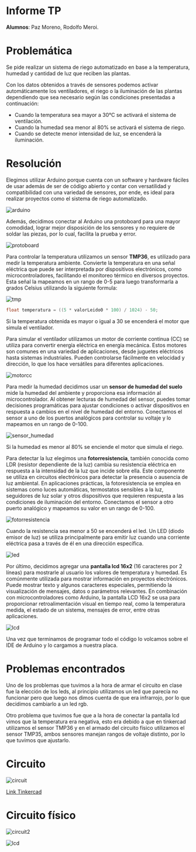 # Informe TP

**Alumnos**: Paz Moreno, Rodolfo Meroi.

# Problemática

Se pide realizar un sistema de riego automatizado en base a la temperatura, humedad y cantidad de luz que reciben las plantas.

Con los datos obtenidos a través de sensores podemos activar automáticamente los ventiladores, el riego o la iluminación de las plantas dependiendo que sea necesario según las condiciones presentadas a continuación:

- Cuando la temperatura sea mayor a 30°C se activará el sistema de ventilación.
- Cuando la humedad sea menor al 80% se activará el sistema de riego.
- Cuando se detecte menor intensidad de luz, se encenderá la iluminación.

# Resolución

Elegimos utilizar Arduino porque cuenta con un software y hardware fáciles de usar además de ser de código abierto y contar con versatilidad y compatibilidad con una variedad de sensores, por ende, es ideal para realizar proyectos como el sistema de riego automatizado.

![arduino](images/arduino.jpeg)

Además, decidimos conectar al Arduino una protoboard para una mayor comodidad, lograr mejor disposición de los sensores y no requiere de soldar las piezas, por lo cual, facilita la prueba y error.

![protoboard](images/protoboard.jpeg)

Para controlar la temperatura utilizamos un sensor **TMP36**, es utilizado para medir la temperatura ambiente. Convierte la temperatura en una señal eléctrica que puede ser interpretada por dispositivos electrónicos, como microcontroladores, facilitando el monitoreo térmico en diversos proyectos. Esta señal la mapeamos en un rango de 0-5 para luego transformarla a grados Celsius utilizando la siguiente formula:

![tmp](images/tmp_sensor.jpeg)

```cpp
float temperatura = ((5 * valorLeido0 * 100) / 1024) - 50;
```

Si la temperatura obtenida es mayor o igual a 30 se encenderá el motor que simula el ventilador.

Para simular el ventilador utilizamos un motor de corriente continua (CC) se utiliza para convertir energía eléctrica en energía mecánica. Estos motores son comunes en una variedad de aplicaciones, desde juguetes eléctricos hasta sistemas industriales. Pueden controlarse fácilmente en velocidad y dirección, lo que los hace versátiles para diferentes aplicaciones.

![motorcc](images/motor_cc.jpeg)

Para medir la humedad decidimos usar un **sensor de humedad del suelo** mide la humedad del ambiente y proporciona esa información al microcontrolador. Al obtener lecturas de humedad del sensor, puedes tomar decisiones programáticas para ajustar condiciones o activar dispositivos en respuesta a cambios en el nivel de humedad del entorno. Conectamos el sensor a uno de los puertos analógicos para controlar su voltaje y lo mapeamos en un rango de 0-100.

![sensor_humedad](images/sensor_humedad.jpeg)

Si la humedad es menor al 80% se enciende el motor que simula el riego.

Para detectar la luz elegimos una **fotorresistencia**, también conocida como LDR (resistor dependiente de la luz) cambia su resistencia eléctrica en respuesta a la intensidad de la luz que incide sobre ella. Este componente se utiliza en circuitos electrónicos para detectar la presencia o ausencia de luz ambiental. En aplicaciones prácticas, la fotoresistencia se emplea en sistemas como luces automáticas, termostatos sensibles a la luz, seguidores de luz solar y otros dispositivos que requieren respuesta a las condiciones de iluminación del entorno. Conectamos el sensor a otro puerto analógico y mapeamos su valor en un rango de 0-100.

![fotorresistencia](images/fotorresistencia.jpeg)

Cuando la resistencia sea menor a 50 se encenderá el led. Un LED (diodo emisor de luz) se utiliza principalmente para emitir luz cuando una corriente eléctrica pasa a través de él en una dirección específica.

![led](images/led.jpeg)

Por último, decidimos agregar una **pantalla lcd 16x2** (16 caracteres por 2 líneas) para mostrarle al usuario los valores de temperatura y humedad. Es comúnmente utilizada para mostrar información en proyectos electrónicos. Puede mostrar texto y algunos caracteres especiales, permitiendo la visualización de mensajes, datos o parámetros relevantes. En combinación con microcontroladores como Arduino, la pantalla LCD 16x2 se usa para proporcionar retroalimentación visual en tiempo real, como la temperatura medida, el estado de un sistema, mensajes de error, entre otras aplicaciones.

![lcd](images/display_lcd.jpeg)

Una vez que terminamos de programar todo el código lo volcamos sobre el IDE de Arduino y lo cargamos a nuestra placa.
# Problemas encontrados

Uno de los problemas que tuvimos a la hora de armar el circuito en clase fue la elección de los leds, al principio utilizamos un led que parecía no funcionar pero que luego nos dimos cuenta de que era infrarrojo, por lo que decidimos cambiarlo a un led rgb.

Otro problema que tuvimos fue que a la hora de conectar la pantalla lcd vimos que la temperatura era negativa, esto era debido a que en tinkercad utilizamos el sensor TMP36 y en el armado del circuito físico utilizamos el sensor TMP35, ambos sensores manejan rangos de voltaje distinto, por lo que tuvimos que ajustarlo.
# Circuito

![circuit](images/circuit.jpeg)

[Link Tinkercad](https://www.tinkercad.com/things/fY608tmlRse?sharecode=k268-rhFlE1D8nv-Bt2XuAGcgQ_irOZCZmJAFGdMfyQ)
# Circuito físico

![circuit2](images/circuit_2.jpeg)

![lcd](images/lcd_display.jpeg)
